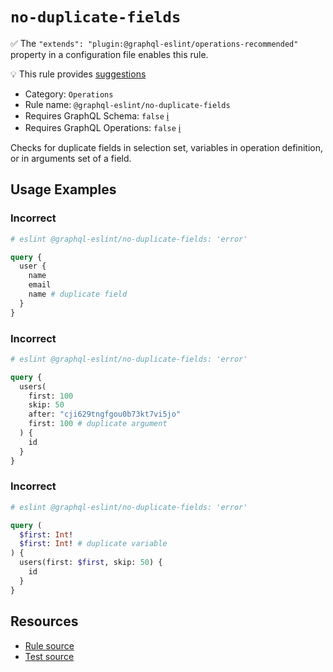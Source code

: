 # `no-duplicate-fields`

✅ The `"extends": "plugin:@graphql-eslint/operations-recommended"` property in a configuration file
enables this rule.

💡 This rule provides
[suggestions](https://eslint.org/docs/developer-guide/working-with-rules#providing-suggestions)

- Category: `Operations`
- Rule name: `@graphql-eslint/no-duplicate-fields`
- Requires GraphQL Schema: `false` [ℹ️](../../README.md#extended-linting-rules-with-graphql-schema)
- Requires GraphQL Operations: `false`
  [ℹ️](../../README.md#extended-linting-rules-with-siblings-operations)

Checks for duplicate fields in selection set, variables in operation definition, or in arguments set
of a field.

## Usage Examples

### Incorrect

```graphql
# eslint @graphql-eslint/no-duplicate-fields: 'error'

query {
  user {
    name
    email
    name # duplicate field
  }
}
```

### Incorrect

```graphql
# eslint @graphql-eslint/no-duplicate-fields: 'error'

query {
  users(
    first: 100
    skip: 50
    after: "cji629tngfgou0b73kt7vi5jo"
    first: 100 # duplicate argument
  ) {
    id
  }
}
```

### Incorrect

```graphql
# eslint @graphql-eslint/no-duplicate-fields: 'error'

query (
  $first: Int!
  $first: Int! # duplicate variable
) {
  users(first: $first, skip: 50) {
    id
  }
}
```

## Resources

- [Rule source](https://github.com/B2o5T/graphql-eslint/tree/master/packages/plugin/src/rules/no-duplicate-fields.ts)
- [Test source](https://github.com/B2o5T/graphql-eslint/tree/master/packages/plugin/tests/no-duplicate-fields.spec.ts)
